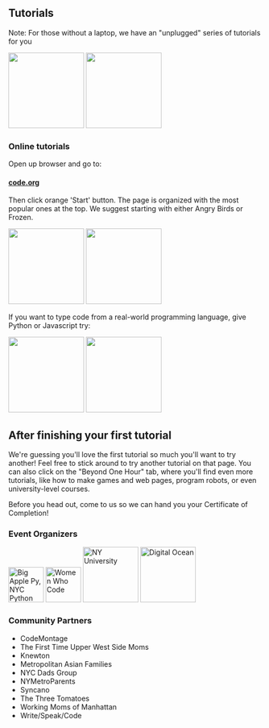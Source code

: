 ## Tutorials

Note: For those without a laptop, we have an "unplugged" series of tutorials for you

<img src="http://code.org/images/fit-520/fuzzfrenzy.jpg" height="150"/>
<img src="http://code.org/images/fit-520/roboticfriends.jpg" height="150"/>

### Online tutorials

Open up browser and go to:

#### [code.org](http://code.org/)

Then click orange 'Start' button. The page is organized with the most popular ones at the top. We suggest starting with either Angry Birds or Frozen.

<img src="http://code.org/images/fit-520/frozen_carousel.jpg" height="150"/>
<img src="http://code.org/images/fit-520/codehoc3.jpg" height="150"/>

If you want to type code from a real-world programming language, give Python or Javascript try:

<img src="http://code.org/images/fit-520/khanacademy.jpg" height="150"/>
<img src="http://code.org/images/fit-520/codecombat.jpg" height="150"/>

## After finishing your first tutorial

We're guessing you'll love the first tutorial so much you'll want to try another! Feel free to stick around to try another tutorial on that page. You can also click on the "Beyond One Hour" tab, where you'll find even more tutorials, like how to make games and web pages, program robots, or even university-level courses.

Before you head out, come to us so we can hand you your Certificate of Completion!

### Event Organizers

<img src="http://oi62.tinypic.com/2j61vsg.jpg" alt="Big Apple Py, NYC Python" height="70">
<img src="http://oi61.tinypic.com/ms2ji1.jpg" alt="Women Who Code" height="70">

<img src="http://www.natcom.org/uploadedImages/More_Scholarly_Resources/Doctoral_Program_Resource_Guide/NYU%20Logo.jpg" alt="NY University" height="110">
<img src="http://bitbetter.se/content/images/2013/Oct/digital_ocean_logo_1200x900.png" alt="Digital Ocean" height="110">

### Community Partners

* CodeMontage
* The First Time Upper West Side Moms
* Knewton
* Metropolitan Asian Families
* NYC Dads Group
* NYMetroParents
* Syncano
* The Three Tomatoes 
* Working Moms of Manhattan
* Write/Speak/Code
